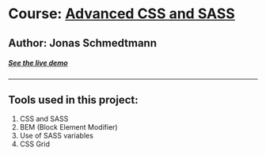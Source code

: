 # Course: [Advanced CSS and SASS ](https://www.udemy.com/advanced-css-and-sass/)
## Author: Jonas Schmedtmann

##### [See the live demo ](https://asif-newaz.github.io/nexter/)
---

## Tools used in this project:
1. CSS and SASS
2. BEM (Block Element Modifier)
3. Use of SASS variables
4. CSS Grid
